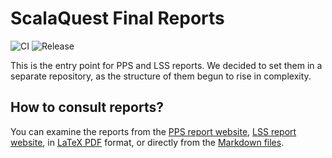 # ScalaQuest Final Reports

![CI](https://github.com/scalaquest/Reports/workflows/CI/badge.svg)
![Release](https://img.shields.io/github/v/release/scalaquest/Reports?label=Release)

This is the entry point for PPS and LSS reports. We decided to set them in a
separate repository, as the structure of them begun to rise in complexity.

## How to consult reports?

You can examine the reports from the
[PPS report website](https://scalaquest.github.io/Reports/reports/pps.html),
[LSS report website](https://scalaquest.github.io/Reports/reports/lss.html), in
[LaTeX PDF](https://github.com/scalaquest/Reports/releases/latest) format, or
directly from the
[Markdown files](https://github.com/scalaquest/Reports/tree/main/src/markdown).
